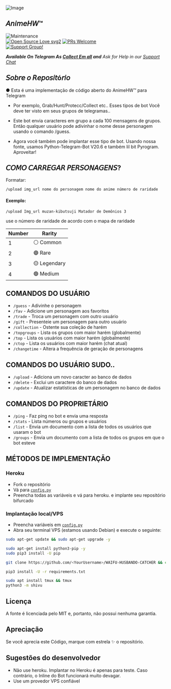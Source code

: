 ![Image](https://telegra.ph/file/f2750be308765b83b3937.jpg)

## 𝘈𝘯𝘪𝘮𝘦𝘏𝘞™ 


![Maintenance](https://img.shields.io/badge/Maintained%3F-yes-green.svg)<br> [![Open Source Love svg2](https://badges.frapsoft.com/os/v2/open-source.svg?v=103)](https://github.com/ellerbrock/open-source-badges/) [![PRs Welcome](https://img.shields.io/badge/PRs-welcome-brightgreen.svg?style=flat-square)](https://makeapullrequest.com)<br>
[![Support Group!](https://img.shields.io/badge/Join%20Group-↗-green)](https://t.me/collect_em_support)


_**Available On Telegram As 
[Collect Em all](https://t.me/Collect_em_AllBot) and**_
_Ask for Help in our [Support Chat](https://t.me/Collect_em_support)_

## 𝘚𝘰𝘣𝘳𝘦 𝘰 𝘙𝘦𝘱𝘰𝘴𝘪𝘵ó𝘳𝘪𝘰
● Esta é uma implementação de código aberto do AnimeHW™ para Telegram
- Por exemplo, Grab/Hunt/Protecc/Collect etc.. Esses tipos de bot Você deve ter visto em seus grupos de telegramas..
- Este bot envia caracteres em grupo a cada 100 mensagens de grupos. Então qualquer usuário pode adivinhar o nome desse personagem usando o comando /guess.

- Agora você também pode implantar esse tipo de bot. Usando nossa fonte, usamos Python-Telegram-Bot V20.6 e também lil bit Pyrogram. Aproveitar!

## 𝘊𝘖𝘔𝘖 𝘊𝘈𝘙𝘙𝘌𝘎𝘈𝘙 𝘗𝘌𝘙𝘚𝘖𝘕𝘈𝘎𝘌𝘕𝘚?

Formatar:
```
/upload img_url nome do personagem nome do anime número de raridade
```
#### Exemplo:
```
/upload Img_url muzan-kibutsuji Matador de Demônios 3
```



use o número de raridade de acordo com o mapa de raridade

| Number | Rarity     |
| ------ | -----------|
| 1 | ⚪️ Common   |
| 2 | 🟣 Rare     |
| 3 | 🟡 Legendary|
| 4 | 🟢 Medium   |


## COMANDOS DO USUÁRIO
- `/guess` - Adivinhe o personagem
- `/fav` - Adicione um personagem aos favoritos
- `/trade` - Troca um personagem com outro usuário
- `/gift` - Presenteie um personagem para outro usuário
- `/collection` - Ostente sua coleção de harém
- `/topgroups` - Lista os grupos com maior harém (globalmente)
- `/top` - Lista os usuários com maior harém (globalmente)
- `/ctop` - Lista os usuários com maior harém (chat atual)
- `/changetime` - Altera a frequência de geração de personagens
  
## COMANDOS DO USUÁRIO SUDO..
- `/upload` - Adiciona um novo caracter ao banco de dados
- `/delete` - Exclui um caractere do banco de dados
- `/update` - Atualizar estatísticas de um personagem no banco de dados 

## COMANDOS DO PROPRIETÁRIO
- `/ping` - Faz ping no bot e envia uma resposta
- `/stats` - Lista números ou grupos e usuários
- `/list` - Envia um documento com a lista de todos os usuários que usaram o bot
- `/groups` - Envia um documento com a lista de todos os grupos em que o bot esteve

## MÉTODOS DE IMPLEMENTAÇÃO

### Heroku
- Fork o repositório
- Vá para [`config.py`](./shivu/config.py)
- Preencha todas as variáveis ​​e vá para heroku. e implante seu repositório bifurcado

### Implantação local/VPS
- Preencha variáveis ​​em [`config.py`](./shivu/config.py)
- Abra seu terminal VPS (estamos usando Debian) e execute o seguinte:
```bash
sudo apt-get update && sudo apt-get upgrade -y           

sudo apt-get install python3-pip -y          
sudo pip3 install -U pip

git clone https://github.com/<YourUsername>/WAIFU-HUSBANDO-CATCHER && cd WAIFU-HUSBANDO-CATCHER

pip3 install -U -r requirements.txt          

sudo apt install tmux && tmux          
python3 -m shivu
```       
 
## Licença
A fonte é licenciada pelo MIT e, portanto, não possui nenhuma garantia.

## Apreciação
Se você aprecia este Código, marque com estrela ✨ o repositório.

## Sugestões do desenvolvedor
- Não use heroku. Implantar no Heroku é apenas para teste. Caso contrário, o Inline do Bot funcionará muito devagar.
- Use um provedor VPS confiável
